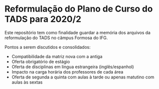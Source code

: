 # Reformulação do Plano de Curso do TADS para 2020/2

Este repositório tem como finalidade guardar a memória dos arquivos da reformulação do TADS no câmpus Formosa do IFG.

Pontos a serem discutidos e consolidados:

* Compatibilidade da matriz nova com a antiga
* Oferta obrigatório de estágio
* Oferta de disciplinas em lingua estrangeira (inglês/espanhol)
* Impacto na carga horária dos professores de cada área
* Oferta de segunda a quinta com aulas à tarde ou apenas matutino com aulas às sextas
